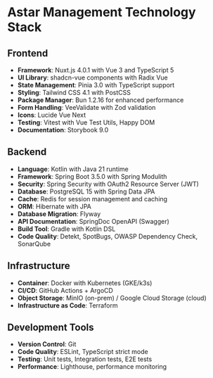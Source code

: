 # Astar Management Technology Stack

## Frontend
- **Framework**: Nuxt.js 4.0.1 with Vue 3 and TypeScript 5
- **UI Library**: shadcn-vue components with Radix Vue
- **State Management**: Pinia 3.0 with TypeScript support
- **Styling**: Tailwind CSS 4.1 with PostCSS
- **Package Manager**: Bun 1.2.16 for enhanced performance
- **Form Handling**: VeeValidate with Zod validation
- **Icons**: Lucide Vue Next
- **Testing**: Vitest with Vue Test Utils, Happy DOM
- **Documentation**: Storybook 9.0

## Backend
- **Language**: Kotlin with Java 21 runtime
- **Framework**: Spring Boot 3.5.0 with Spring Modulith
- **Security**: Spring Security with OAuth2 Resource Server (JWT)
- **Database**: PostgreSQL 15 with Spring Data JPA
- **Cache**: Redis for session management and caching
- **ORM**: Hibernate with JPA
- **Database Migration**: Flyway
- **API Documentation**: SpringDoc OpenAPI (Swagger)
- **Build Tool**: Gradle with Kotlin DSL
- **Code Quality**: Detekt, SpotBugs, OWASP Dependency Check, SonarQube

## Infrastructure
- **Container**: Docker with Kubernetes (GKE/k3s)
- **CI/CD**: GitHub Actions + ArgoCD
- **Object Storage**: MinIO (on-prem) / Google Cloud Storage (cloud)
- **Infrastructure as Code**: Terraform

## Development Tools
- **Version Control**: Git
- **Code Quality**: ESLint, TypeScript strict mode
- **Testing**: Unit tests, Integration tests, E2E tests
- **Performance**: Lighthouse, performance monitoring